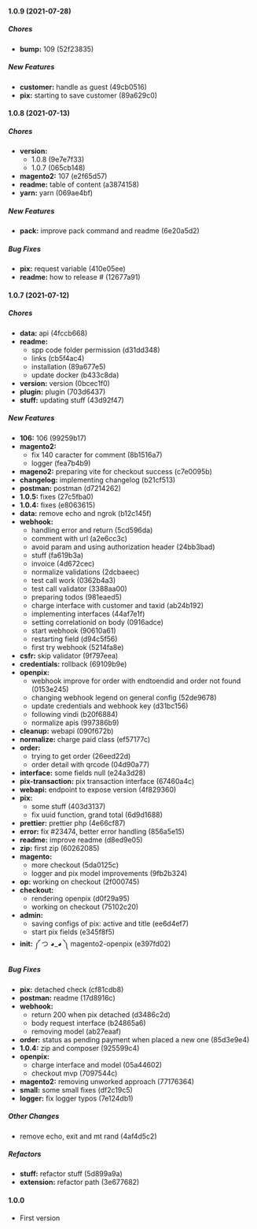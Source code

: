 #### 1.0.9 (2021-07-28)

##### Chores

* **bump:**  109 (52f23835)

##### New Features

* **customer:**  handle as guest (49cb0516)
* **pix:**  starting to save customer (89a629c0)

#### 1.0.8 (2021-07-13)

##### Chores

* **version:**
  *  1.0.8 (9e7e7f33)
  *  1.0.7 (065cb148)
* **magento2:**  107 (e2f65d57)
* **readme:**  table of content (a3874158)
* **yarn:**  yarn (069ae4bf)

##### New Features

* **pack:**  improve pack command and readme (6e20a5d2)

##### Bug Fixes

* **pix:**  request variable (410e05ee)
* **readme:**  how to release # (12677a91)

#### 1.0.7 (2021-07-12)

##### Chores

* **data:**  api (4fccb668)
* **readme:**
  *  spp code folder permission (d31dd348)
  *  links (cb5f4ac4)
  *  installation (89a677e5)
  *  update docker (b433c8da)
* **version:**  version (0bcec1f0)
* **plugin:**  plugin (703d6437)
* **stuff:**  updating stuff (43d92f47)

##### New Features

* **106:**  106 (99259b17)
* **magento2:**
  *  fix 140 caracter for comment (8b1516a7)
  *  logger (fea7b4b9)
* **mageno2:**  preparing vite for checkout success (c7e0095b)
* **changelog:**  implementing changelog (b21cf513)
* **postman:**  postman (d7214262)
* **1.0.5:**  fixes (27c5fba0)
* **1.0.4:**  fixes (e8063615)
* **data:**  remove echo and ngrok (b12c145f)
* **webhook:**
  *  handling error and return (5cd596da)
  *  comment with url (a2e6cc3c)
  *  avoid param and using authorization header (24bb3bad)
  *  stuff (fa619b3a)
  *  invoice (4d672cec)
  *  normalize validations (2dcbaeec)
  *  test call work (0362b4a3)
  *  test call validator (3388aa00)
  *  preparing todos (981eaed5)
  *  charge interface with customer and taxid (ab24b192)
  *  implementing interfaces (44af7e1f)
  *  setting correlationid on body (0916adce)
  *  start webhook (90610a61)
  *  restarting field (d94c5f56)
  *  first try webhook (5214fa8e)
* **csfr:**  skip validator (9f797eea)
* **credentials:**  rollback (69109b9e)
* **openpix:**
  *  webhook improve for order with endtoendid and order not found (0153e245)
  *  changing webhook legend on general config (52de9678)
  *  update credentials and webhook key (d31bc156)
  *  following vindi (b20f6884)
  *  normalize apis (997386b9)
* **cleanup:**  webapi (090f672b)
* **normalize:**  charge paid class (ef57177c)
* **order:**
  *  trying to get order (26eed22d)
  *  order detail with qrcode (04d90a77)
* **interface:**  some fields null (e24a3d28)
* **pix-transaction:**  pix transaction interface (67460a4c)
* **webapi:**  endpoint to expose version (4f829360)
* **pix:**
  *  some stuff (403d3137)
  *  fix uuid function, grand total (6d9d1688)
* **prettier:**  prettier php (4e66cf87)
* **error:**  fix #23474, better error handling (856a5e15)
* **readme:**  improve readme (d8ed9e05)
* **zip:**  first zip (60262085)
* **magento:**
  *  more checkout (5da0125c)
  *  logger and pix model improvements (9fb2b324)
* **op:**  working on checkout (2f000745)
* **checkout:**
  *  rendering openpix (d0f29a95)
  *  working on checkout (75102c20)
* **admin:**
  *  saving configs of pix: active and title (ee6d4ef7)
  *  start pix fields (e345f8f5)
* **init:**  ༼ つ ◕_◕ ༽ magento2-openpix (e397fd02)

##### Bug Fixes

* **pix:**  detached check (cf81cdb8)
* **postman:**  readme (17d8916c)
* **webhook:**
  *  return 200 when pix detached (d3486c2d)
  *  body request interface (b24865a6)
  *  removing model (ab27eaaf)
* **order:**  status as pending payment when placed a new one (85d3e9e4)
* **1.0.4:**  zip and composer (925599c4)
* **openpix:**
  *  charge interface and model (05a44602)
  *  checkout mvp (7097544c)
* **magento2:**  removing unworked approach (77176364)
* **small:**  some small fixes (df2c19c5)
* **logger:**  fix logger typos (7e124db1)

##### Other Changes

*  remove echo, exit and mt rand (4af4d5c2)

##### Refactors

* **stuff:**  refactor stuff (5d899a9a)
* **extension:**  refactor path (3e677682)

#### 1.0.0

* First version
